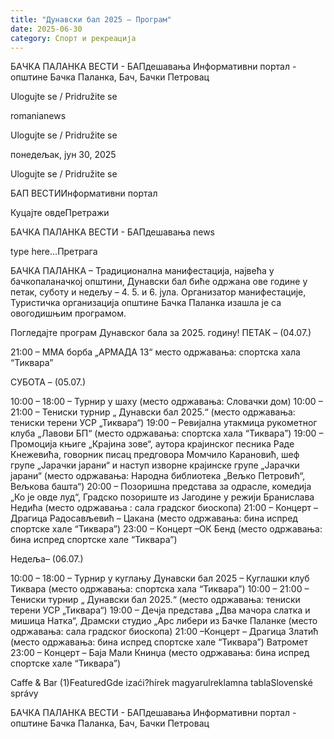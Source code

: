 ```yaml
---
title: "Дунавски бал 2025 – Програм"
date: 2025-06-30
category: Спорт и рекреација
---
```


БАЧКА ПАЛАНКА ВЕСТИ - БАПдешавања Информативни портал - општине Бачка Паланка, Бач, Бачки Петровац

Ulogujte se / Pridružite se

romanianews

Ulogujte se / Pridružite se

понедељак, јун 30, 2025

Ulogujte se / Pridružite se

БАП ВЕСТИИнформативни портал

Куцајте овдеПретражи

БАЧКА ПАЛАНКА ВЕСТИ - БАПдешавања news

type here...Претрага

БАЧКА ПАЛАНКА – Традиционална манифестација, највећа у бачкопаланачкој општини, Дунавски бал биће одржана ове године у петак, суботу и недељу – 4. 5. и 6. јула. Организатор манифестације, Туристичка организација општине Бачка Паланка изашла је са овогодишњим програмом. 

Погледајте програм Дунавског бала за 2025. годину!
ПЕТАК – (04.07.)


21:00 – ММА борба „АРМАДА 13“ место одржавања: спортска хала “Тиквара”

СУБОТА – (05.07.)

10:00 – 18:00 – Турнир у шаху (место одржавања: Словачки дом)
10:00 – 21:00 – Тениски турнир „ Дунавски бал 2025.“ (место одржавања: тениски терени УСР „Тиквара“)
19:00 – Ревијална утакмица рукометног клуба „Лавови БП“ (место одржавања: спортска хала “Тиквара”)
19:00 – Промоција књиге „Крајина зове“, аутора крајинског песника Раде Кнежевића, говорник писац предговора Момчило Карановић, шеф групе „Јарачки јарани“ и наступ изворне крајинске групе „Јарачки јарани“ (место одржавања: Народна библиотека „Вељко Петровић“, Вељкова башта“)
20:00 – Позоришна представа за одрасле, комедија „Ко је овде луд“, Градско позориште из Јагодине у режији Бранислава Недића (место одржавања : сала градског биоскопа)
21:00 – Концерт – Драгица Радосављевић – Цакана (место одржавања: бина испред спортске хале “Тиквара”)
23:00 – Концерт –ОК Бенд (место одржавања: бина испред спортске хале “Тиквара”)

Недеља– (06.07.)

10:00 – 18:00 – Турнир у куглању Дунавски бал 2025 – Куглашки клуб Тиквара (место одржавања: спортска хала “Тиквара”)
10:00 – 21:00 – Тениски турнир „ Дунавски бал 2025.“ (место одржавања: тениски терени УСР „Тиквара“)
19:00 – Дечја представа „Два мачора слатка и мишица Натка“, Драмски студио „Арс либери из Бачке Паланке (место одржавања: сала градског биоскопа)
21:00 –Концерт – Драгица Златић (место одржавања: бина испред спортске хале “Тиквара”)
Ватромет
23:00 – Концерт – Баја Мали Книнџа (место одржавања: бина испред спортске хале “Тиквара”)

Caffe & Bar (1)FeaturedGde izaći?hírek magyarulreklamna tablaSlovenské správy

БАЧКА ПАЛАНКА ВЕСТИ - БАПдешавања Информативни портал - општине Бачка Паланка, Бач, Бачки Петровац

